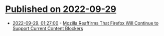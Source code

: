 # [Published on 2022-09-29](index.md)

* [2022-09-29, 01:27:00](https://soylentnews.org/article.pl?sid=22/09/28/043225&from=rss) - [Mozilla Reaffirms That Firefox Will Continue to Support Current Content Blockers](https://soylentnews.org/article.pl?sid=22/09/28/043225&from=rss)

